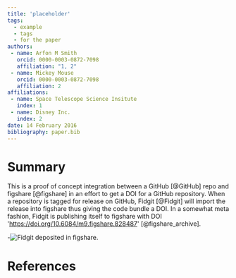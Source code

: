 ```yaml
---
title: 'placeholder'
tags:
  - example
  - tags
  - for the paper
authors:
 - name: Arfon M Smith
   orcid: 0000-0003-0872-7098
   affiliation: "1, 2"
 - name: Mickey Mouse
   orcid: 0000-0003-0872-7098
   affiliation: 2
affiliations:
 - name: Space Telescope Science Insitute
   index: 1
 - name: Disney Inc.
   index: 2
date: 14 February 2016
bibliography: paper.bib
---
```


# Summary

This is a proof of concept integration between a GitHub [@GitHub] repo and figshare [@figshare] in an effort to get a DOI for a GitHub repository. When a repository is tagged for release on GitHub, Fidgit [@Fidgit] will import the release into figshare thus giving the code bundle a DOI. In a somewhat meta fashion, Fidgit is publishing itself to figshare with DOI 'https://doi.org/10.6084/m9.figshare.828487' [@figshare_archive].

-![Fidgit deposited in figshare.](figshare_article.png)

# References